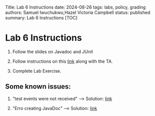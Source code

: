Title: Lab 6 Instructions
date: 2024-08-26
tags: labs, policy, grading
authors: Samuel Iwuchukwu,Hazel Victoria Campbell
status: published
summary: Lab 6 Instructions
[TOC]

# Lab 6 Instructions

1. Follow the slides on Javadoc and JUnit

2. Follow instructions on this [link]({attach}slides/L6Junit.pdf) along with the TA.

3. Complete Lab Exercise.  



## Some known issues:

1. "test events were not received" --> Solution: [link](https://stackoverflow.com/a/73009440/1496554)

2. "Erro creating JavaDoc" --> Solution: [link](https://stackoverflow.com/a/73102343/1496554)